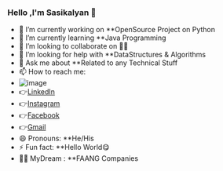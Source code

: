### Hello ,I'm Sasikalyan 👋

- 🔭 I’m currently working on **OpenSource Project on Python
- 🌱 I’m currently learning **Java Programming
- 👯 I’m looking to collaborate on 🤷‍♂️
- 🤔 I’m looking for help with **DataStructures & Algorithms
- 💬 Ask me about **Related to any Technical Stuff
- 📫 How to reach me:
- ![image](https://user-images.githubusercontent.com/67740644/124902590-b36fc300-e000-11eb-9b37-49e5eca031fa.png)
- 👉[LinkedIn](https://www.linkedin.com/in/sasikalyan-kanakam-857b40197/)
- 👉[Instagram](https://www.instagram.com/sasikalyan__tagore__/)
- 👉[Facebook](https://www.facebook.com/sasikalyan.kanakam/)
- 👉[Gmail](kanakamsasikalyan1@gmail.com)
- 😄 Pronouns: **He/His
- ⚡ Fun fact: **Hello World😋
- 🐱‍🏍 MyDream : **FAANG Companies
